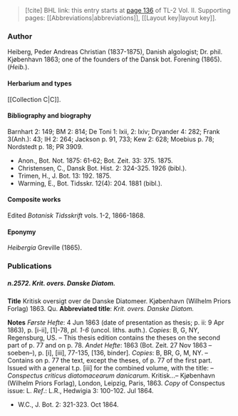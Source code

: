 > [!cite] BHL link: this entry starts at [page 136](https://www.biodiversitylibrary.org/item/103253#page/162/mode/1up) of TL-2 Vol. II.
> Supporting pages: [[Abbreviations|abbreviations]], [[Layout key|layout key]].

### Author

Heiberg, Peder Andreas Christian (1837-1875), Danish algologist; Dr. phil. Kjøbenhavn 1863; one of the founders of the Dansk bot. Forening (1865). (*Heib.*).

#### Herbarium and types

[[Collection C|C]].

#### Bibliography and biography

Barnhart 2: 149; BM 2: 814; De Toni 1: lxii, 2: lxiv; Dryander 4: 282; Frank 3(Anh.): 43; IH 2: 264; Jackson p. 91, 733; Kew 2: 628; Moebius p. 78; Nordstedt p. 18; PR 3909.
- Anon., Bot. Not. 1875: 61-62; Bot. Zeit. 33: 375. 1875.
- Christensen, C., Dansk Bot. Hist. 2: 324-325. 1926 (bibl.).
- Trimen, H., J. Bot. 13: 192. 1875.
- Warming, E., Bot. Tidsskr. 12(4): 204. 1881 (bibl.).

#### Composite works

Edited *Botanisk Tidsskrift* vols. 1-2, 1866-1868.

#### Eponymy

*Heibergia* Greville (1865).

### Publications

##### n.2572. Krit. overs. Danske Diatom.

**Title**
Kritisk oversigt over de Danske Diatomeer. Kjøbenhavn (Wilhelm Priors Forlag) 1863. Qu.
**Abbreviated title**: *Krit. overs. Danske Diatom.*

**Notes**
*Første Hefte*: 4 Jun 1863 (date of presentation as thesis; p. ii: 9 Apr 1863), p. \[i-ii\], \[1\]-78, *pl. 1-6* (uncol. liths. auth.). *Copies*: B, G, NY, Regensburg, US. – This thesis edition contains the theses on the second part of p. 77 and on p. 78.
*Andet Hefte*: 1863 (Bot. Zeit. 27 Nov 1863 –soeben–), p. \[i\], \[iii\], 77-135, \[136, binder\]. *Copies*: B, BR, G, M, NY. – Contains on p. 77 the text, except the theses, of p. 77 of the first part. Issued with a general t.p. \[iii\] for the combined volume, with the title: –*Conspectus criticus diatomacearum danicarum*. Kritisk...– Kjøbenhavn (Wilhelm Priors Forlag), London, Leipzig, Paris, 1863. *Copy* of Conspectus issue: L.
*Ref*.: L.R., Hedwigia 3: 100-102. Jul 1864.
- W.C., J. Bot. 2: 321-323. Oct 1864.

